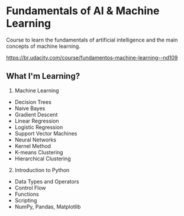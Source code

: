 # Fundamentals of AI & Machine Learning
 Course to learn the fundamentals of artificial intelligence and the main concepts of machine learning.
 
 https://br.udacity.com/course/fundamentos-machine-learning--nd109

## What I'm Learning?

1. Machine Learning
- Decision Trees
- Naive Bayes
- Gradient Descent
- Linear Regression
- Logistic Regression
- Support Vector Machines
- Neural Networks
- Kernel Method
- K-means Clustering
- Hierarchical Clustering

2. Introduction to Python
- Data Types and Operators
- Control Flow
- Functions
- Scripting
- NumPy, Pandas, Matplotlib